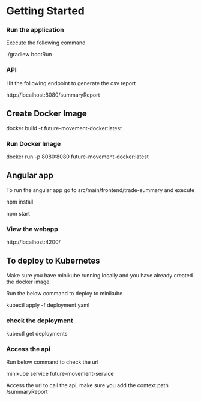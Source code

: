 
# Getting Started

### Run the application
Execute the following command

./gradlew bootRun

### API 
Hit the following endpoint to generate the csv report

http://localhost:8080/summaryReport

## Create Docker Image
docker build -t future-movement-docker:latest .

### Run Docker Image
docker run -p 8080:8080 future-movement-docker:latest   


## Angular app
To run the angular app go to src/main/frontend/trade-summary and execute

npm install

npm start

### View the webapp
http://localhost:4200/


## To deploy to Kubernetes
Make sure you have minikube running locally and you have already created the docker image.

Run the below command to deploy to minikube

kubectl apply -f deployment.yaml 

### check the deployment

kubectl get deployments

### Access the api
Run below command to check the url

minikube service future-movement-service

Access the url to call the api, make sure you add the context path /summaryReport
